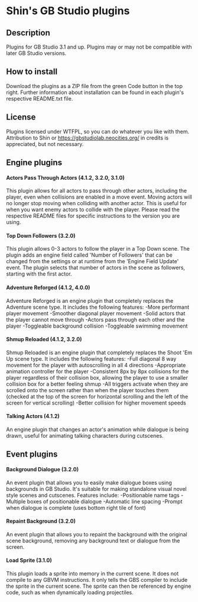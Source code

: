 # Shin's GB Studio plugins
## Description
Plugins for GB Studio 3.1 and up. Plugins may or may not be compatible with later GB Studio versions.
## How to install
Download the plugins as a ZIP file from the green Code button in the top right.
Further information about installation can be found in each plugin's respective README.txt file.
## License
Plugins licensed under WTFPL, so you can do whatever you like with them. Attribution to Shin or https://gbstudiolab.neocities.org/ in credits is appreciated, but not necessary.
## Engine plugins
#### Actors Pass Through Actors (4.1.2, 3.2.0, 3.1.0)
This plugin allows for all actors to pass through other actors, including the player, even when collisions are enabled in a move event.
Moving actors will no longer stop moving when colliding with another actor.
This is useful for when you want enemy actors to collide with the player.
Please read the respective README files for specific instructions to the version you are using.
#### Top Down Followers (3.2.0)
This plugin allows 0-3 actors to follow the player in a Top Down scene. The plugin adds an engine field called 'Number of Followers' that can be changed from the settings or at runtime from the 'Engine Field Update' event. The plugin selects that number of actors in the scene as followers, starting with the first actor.
#### Adventure Reforged (4.1.2, 4.0.0)
Adventure Reforged is an engine plugin that completely replaces the Adventure scene type. It includes the following features:
-More performant player movement
-Smoother diagonal player movement
-Solid actors that the player cannot move through
-Actors pass through each other and the player
-Toggleable background collision
-Toggleable swimming movement
#### Shmup Reloaded (4.1.2, 3.2.0)
Shmup Reloaded is an engine plugin that completely replaces the Shoot 'Em Up scene type. It includes the following features:
-Full diagonal 8 way movement for the player with autoscrolling in all 4 directions
-Appropriate animation controller for the player
-Consistent 8px by 8px collisions for the player regardless of their collision box, allowing the player to use a smaller collision box for a better feeling shmup
-All triggers activate when they are scrolled onto the screen rather than when the player touches them (checked at the top of the screen for horizontal scrolling and the left of the screen for vertical scrolling)
-Better collision for higher movement speeds
#### Talking Actors (4.1.2)
An engine plugin that changes an actor's animation while dialogue is being drawn, useful for animating talking characters during cutscenes.
## Event plugins
#### Background Dialogue (3.2.0)
An event plugin that allows you to easily make dialogue boxes using backgrounds in GB Studio. It's suitable for making standalone visual novel style scenes and cutscenes. Features include:
-Positionable name tags
-Multiple boxes of positionable dialogue
-Automatic line spacing
-Prompt when dialogue is complete (uses bottom right tile of font)
#### Repaint Background (3.2.0)
An event plugin that allows you to repaint the background with the original scene background, removing any background text or dialogue from the screen.
#### Load Sprite (3.1.0)
This plugin loads a sprite into memory in the current scene.
It does not compile to any GBVM instructions.
It only tells the GBS compiler to include the sprite in the current scene.
The sprite can then be referenced by engine code, such as when dynamically loading projectiles.